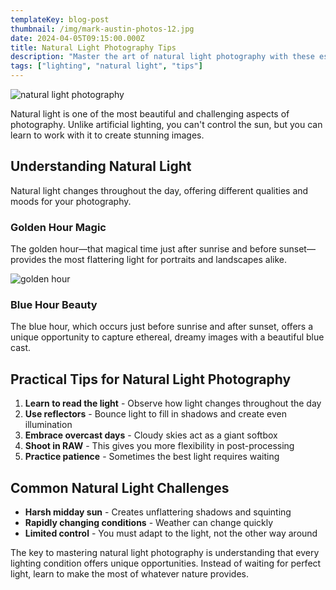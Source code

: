 ```yaml
---
templateKey: blog-post
thumbnail: /img/mark-austin-photos-12.jpg
date: 2024-04-05T09:15:00.000Z
title: Natural Light Photography Tips
description: "Master the art of natural light photography with these essential tips and techniques for stunning results."
tags: ["lighting", "natural light", "tips"]
---
```


![natural light photography](/img/mark-austin-photos-15.jpg)

Natural light is one of the most beautiful and challenging aspects of photography. Unlike artificial lighting, you can't control the sun, but you can learn to work with it to create stunning images.

## Understanding Natural Light

Natural light changes throughout the day, offering different qualities and moods for your photography.

### Golden Hour Magic

The golden hour—that magical time just after sunrise and before sunset—provides the most flattering light for portraits and landscapes alike.

![golden hour](/img/mark-austin-photos-16.jpg)

### Blue Hour Beauty

The blue hour, which occurs just before sunrise and after sunset, offers a unique opportunity to capture ethereal, dreamy images with a beautiful blue cast.

## Practical Tips for Natural Light Photography

1. **Learn to read the light** - Observe how light changes throughout the day
2. **Use reflectors** - Bounce light to fill in shadows and create even illumination
3. **Embrace overcast days** - Cloudy skies act as a giant softbox
4. **Shoot in RAW** - This gives you more flexibility in post-processing
5. **Practice patience** - Sometimes the best light requires waiting

## Common Natural Light Challenges

- **Harsh midday sun** - Creates unflattering shadows and squinting
- **Rapidly changing conditions** - Weather can change quickly
- **Limited control** - You must adapt to the light, not the other way around

The key to mastering natural light photography is understanding that every lighting condition offers unique opportunities. Instead of waiting for perfect light, learn to make the most of whatever nature provides.
